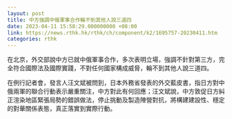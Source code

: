 ```yaml
---
layout: post
title: 中方強調中俄軍事合作輪不到其他人說三道四
date: 2023-04-11 15:58:29.000000000 +08:00
link: https://news.rthk.hk/rthk/ch/component/k2/1695757-20230411.htm
categories: rthk
---
```


在北京，外交部說中方已就中俄軍事合作，多次表明立場，強調不針對第三方，完全符合國際法及國際實踐，不對任何國家構成威脅，輪不到其他人說三道四。

在例行記者會，發言人汪文斌被問到，日本外務省發表的外交藍皮書，指日方對中俄兩軍的聯合行動表示嚴重關注，中方對此有何回應；汪文斌說，中方敦促日方糾正渲染地區緊張局勢的錯誤做法，停止挑動及製造陣營對抗，將構建建設性、穩定的對華關係表態，真正落實到實際行動。
